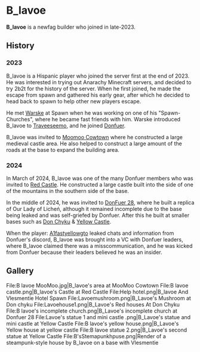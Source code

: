 # B_lavoe

**B_lavoe** is a newfag builder who joined in late-2023.

## History
### 2023
B_lavoe is a Hispanic player who joined the server first at the end of 2023. He was interested in trying out Anarachy Minecraft servers, and decided to try 2b2t for the history of the server.
When he first joined, he made the escape from spawn and gathered his early gear, after which he decided to head back to spawn to help other new players escape.

He met [Warske](https://2b2t.miraheze.org/wiki/Warske) at Spawn when he was working on one of his "Spawn-Churches", where he became fast friends with him. Warske introduced B_lavoe to [Traveeseemo](https://2b2t.miraheze.org/wiki/Traveeseemo), and he joined [Donfuer](https://2b2t.miraheze.org/wiki/Donfuer).

B_lavoe was invited to [Moomoo Cowtown](https://2b2t.miraheze.org/wiki/Donfuer) where he constructed a large medieval castle area. He also helped to construct a large amount of the roads at the base to expand the building area.

### 2024
In March of 2024, B_lavoe was one of the many Donfuer members who was invited to [Red Castle](https://2b2t.miraheze.org/wiki/Donfuer). He constructed a large castle built into the side of one of the mountains in the southern side of the base.

In the middle of 2024, he was invited to [DonFuer 28](https://2b2t.miraheze.org/wiki/DonFuer_28), where he built a replica of Our Lady of Licheń, although it remained incomplete due to the base being leaked and was self-griefed by Donfuer. After this he built at smaller bases such as [Don Chyku](https://2b2t.miraheze.org/wiki/Don_Chyku) & [Yellow Castle](https://2b2t.miraheze.org/wiki/Yellow_Castle).

When the player: [A1fastyellowgto](https://2b2t.miraheze.org/wiki/A1fastyellowgto) leaked chats and information from Donfuer's discord, B_lavoe was brought into a VC with Donfuer leaders, where B_lavoe claimed there was a misscommunication, and he was kicked from Donfuer because their leaders believed he was an insider.

## Gallery
<gallery>
File:B lavoe MooMoo.jpg|B_lavoe's area at MooMoo Cowtown
File:B lavoe castle.png|B_lavoe's Castle at Red Castle
File:Help hotel.png|B_lavoe And Vlesmentie Hotel Spawn
File:Lavoemushroom.png|B_Lavoe's Mushroom at Don chyku
File:Lavoehouse1.png|B_Lavoe's Red houses At Don Chyku
File:B lavoe's incomplete church.png|B_Lavoe's incomplete church at Donfuer 28
File:Lavoe's statue 1 and mini castle .png|B_Lavoe's statue and mini castle at Yellow Castle
File:B lavoe's yellow house.png|B_Lavoe's Yellow house at yellow castle
File:B lavoe statue 2.png|B_Lavoe's second statue at Yellow Castle
File:B'sStemapunkhpuse.png|Render of a steampunk-style house by B_lavoe on a base with Vlesmentie
</gallery>